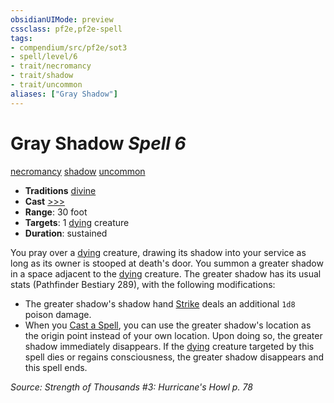```yaml
---
obsidianUIMode: preview
cssclass: pf2e,pf2e-spell
tags:
- compendium/src/pf2e/sot3
- spell/level/6
- trait/necromancy
- trait/shadow
- trait/uncommon
aliases: ["Gray Shadow"]
---
```

# Gray Shadow *Spell 6*   
[necromancy](necromancy.md "Necromancy School Trait")  [shadow](Reference/Rules/Traits/shadow.md "Shadow General Trait")  [uncommon](uncommon.md "Uncommon Rarity Trait")  

- **Traditions** [divine](divine.md "Divine Tradition Trait")
- **Cast** [>>>](chapter-9-playing-the-game.md#Actions "Three-Action") 
- **Range**: 30 foot
- **Targets**: 1 [dying](conditions.md#Dying) creature
- **Duration**: sustained

You pray over a [dying](conditions.md#Dying) creature, drawing its shadow into your service as long as its owner is stooped at death's door. You summon a greater shadow in a space adjacent to the [dying](conditions.md#Dying) creature. The greater shadow has its usual stats (Pathfinder Bestiary 289), with the following modifications:

- The greater shadow's shadow hand [Strike](strike.md) deals an additional `1d8` poison damage.
- When you [Cast a Spell](cast-a-spell.md), you can use the greater shadow's location as the origin point instead of your own location. Upon doing so, the greater shadow immediately disappears. If the [dying](conditions.md#Dying) creature targeted by this spell dies or regains consciousness, the greater shadow disappears and this spell ends.

*Source: Strength of Thousands #3: Hurricane's Howl p. 78*
